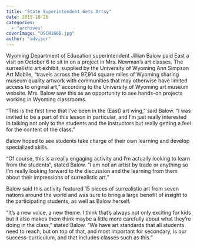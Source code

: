 ```yaml
---
title: "State Superintendent Gets Artsy"
date: 2015-10-26
categories: 
  - "archives"
coverImage: "DSCN1668.jpg"
author: "adviser"
---
```


Wyoming Department of Education superintendent Jillian Balow paid East a visit on October 6 to sit in on a project in Mrs. Newman’s art classes. The surrealistic art exhibit, supplied by the University of Wyoming Ann Simpson Art Mobile, “travels across the 97,914 square miles of Wyoming sharing museum quality artwork with communities that may otherwise have limited access to original art,” according to the University of Wyoming art museum website. Mrs. Balow saw this as an opportunity to see hands-on projects working in Wyoming classrooms.

“This is the first time that I’ve been in the (East) art wing,” said Balow. “I was invited to be a part of this lesson in particular, and I’m just really interested in talking not only to the students and the instructors but really getting a feel for the content of the class.”

Balow hoped to see students take charge of their own learning and develop specialized skills.

“Of course, this is a really engaging activity and I’m actually looking to learn from the students”, stated Balow. “I am not an artist by trade or anything so I’m really looking forward to the discussion and the learning from them about their impressions of surrealistic art.”

Balow said this activity featured 15 pieces of surrealistic art from seven nations around the world and was sure to bring a large benefit of insight to the participating students, as well as Balow herself.

“It’s a new voice, a new theme. I think that’s always not only exciting for kids but it also makes them think maybe a little more carefully about what they’re doing in the class,” stated Balow. “We have art standards that all students need to reach, but on top of that, and most important for secondary, is our success-curriculum, and that includes classes such as this.”
